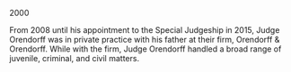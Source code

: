 ﻿---
fname: 'Matt'
lname: 'Orendorff'
id: 1133
published: False
layout: judge-bio
---
2000

From 2008 until his appointment to the Special Judgeship in 2015, Judge
Orendorff was in private practice with his father at their firm,
Orendorff & Orendorff. While with the firm, Judge Orendorff handled a
broad range of juvenile, criminal, and civil matters.
